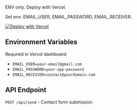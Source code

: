 ENV only. Deploy with Vercel.

Set env: EMAIL_USER, EMAIL_PASSWORD, EMAIL_RECEIVER.

[![Deploy with Vercel](https://vercel.com/button)](https://vercel.com/new/clone?repository-url=https%3A%2F%2Fgithub.com%2FAhmedBenAbdallahDev%2Fclapeyra-serverless&env=EMAIL_USER,EMAIL_PASSWORD,EMAIL_RECEIVER&envDescription=Gmail%20SMTP%20credentials)

## Environment Variables

Required in Vercel dashboard:
- `EMAIL_USER=your-email@gmail.com`
- `EMAIL_PASSWORD=your-app-password`
- `EMAIL_RECEIVER=contact@yourdomain.com`

## API Endpoint

`POST /api/send` - Contact form submission
